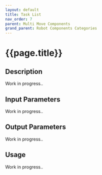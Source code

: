 ```yaml
---
layout: default
title: Task List
nav_order: 7
parent: Multi Move Components
grand_parent: Robot Components Categories
---
```


# **{{page.title}}**

## **Description**

Work in progress..

## **Input Parameters**

Work in progress..

## **Output Parameters**

Work in progress..

## **Usage**

Work in progress..

